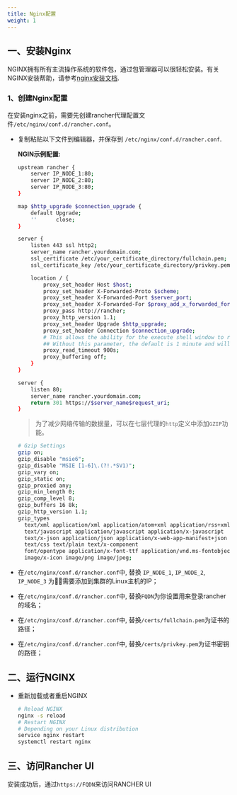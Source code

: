 ```yaml
---
title: Nginx配置
weight: 1
---
```


## 一、安装Nginx

NGINX拥有所有主流操作系统的软件包，通过包管理器可以很轻松安装。有关NGINX安装帮助，请参考[nginx安装文档](https://www.nginx.com/resources/wiki/start/topics/tutorials/install/).

### 1、创建Nginx配置

在安装nginx之前，需要先创建rancher代理配置文件`/etc/nginx/conf.d/rancher.conf`。

- 复制粘贴以下文件到编辑器，并保存到 `/etc/nginx/conf.d/rancher.conf`.

    **NGIN示例配置:**

    ```bash
    upstream rancher {
        server IP_NODE_1:80;
        server IP_NODE_2:80;
        server IP_NODE_3:80;
    }

    map $http_upgrade $connection_upgrade {
        default Upgrade;
        ''      close;
    }

    server {
        listen 443 ssl http2;
        server_name rancher.yourdomain.com;
        ssl_certificate /etc/your_certificate_directory/fullchain.pem;
        ssl_certificate_key /etc/your_certificate_directory/privkey.pem;

        location / {
            proxy_set_header Host $host;
            proxy_set_header X-Forwarded-Proto $scheme;
            proxy_set_header X-Forwarded-Port $server_port;
            proxy_set_header X-Forwarded-For $proxy_add_x_forwarded_for;
            proxy_pass http://rancher;
            proxy_http_version 1.1;
            proxy_set_header Upgrade $http_upgrade;
            proxy_set_header Connection $connection_upgrade;
            # This allows the ability for the execute shell window to remain open for up to 15 minutes. 
            ## Without this parameter, the default is 1 minute and will automatically close.
            proxy_read_timeout 900s;
            proxy_buffering off;
        }
    }

    server {
        listen 80;
        server_name rancher.yourdomain.com;
        return 301 https://$server_name$request_uri;
    }
    ```

    >为了减少网络传输的数据量，可以在七层代理的`http`定义中添加`GZIP`功能。

    ```bash
    # Gzip Settings
    gzip on;
    gzip_disable "msie6";
    gzip_disable "MSIE [1-6]\.(?!.*SV1)";
    gzip_vary on;
    gzip_static on;
    gzip_proxied any;
    gzip_min_length 0;
    gzip_comp_level 8;
    gzip_buffers 16 8k;
    gzip_http_version 1.1;
    gzip_types
      text/xml application/xml application/atom+xml application/rss+xml application/xhtml+xml image/svg+xml     application/font-woff
      text/javascript application/javascript application/x-javascript
      text/x-json application/json application/x-web-app-manifest+json
      text/css text/plain text/x-component
      font/opentype application/x-font-ttf application/vnd.ms-fontobject font/woff2
      image/x-icon image/png image/jpeg;
    ```

- 在`/etc/nginx/conf.d/rancher.conf`中, 替换 `IP_NODE_1`, `IP_NODE_2`,  `IP_NODE_3` 为需要添加到集群的Linux主机的IP；

- 在`/etc/nginx/conf.d/rancher.conf`中, 替换`FQDN`为你设置用来登录rancher的域名；

- 在`/etc/nginx/conf.d/rancher.conf`中, 替换`/certs/fullchain.pem`为证书的路径；

- 在`/etc/nginx/conf.d/rancher.conf`中, 替换`/certs/privkey.pem`为证书密钥的路径；

## 二、运行NGINX

- 重新加载或者重启NGINX

    ```bash
    # Reload NGINX
    nginx -s reload
    # Restart NGINX
    # Depending on your Linux distribution
    service nginx restart
    systemctl restart nginx
    ```

## 三、访问Rancher UI

安装成功后，通过`https://FQDN`来访问RANCHER UI
